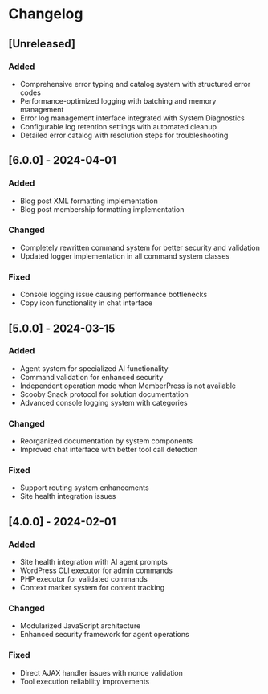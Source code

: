 # Changelog

## [Unreleased]

### Added
- Comprehensive error typing and catalog system with structured error codes
- Performance-optimized logging with batching and memory management
- Error log management interface integrated with System Diagnostics
- Configurable log retention settings with automated cleanup
- Detailed error catalog with resolution steps for troubleshooting

## [6.0.0] - 2024-04-01

### Added
- Blog post XML formatting implementation
- Blog post membership formatting implementation

### Changed
- Completely rewritten command system for better security and validation
- Updated logger implementation in all command system classes

### Fixed
- Console logging issue causing performance bottlenecks
- Copy icon functionality in chat interface

## [5.0.0] - 2024-03-15

### Added
- Agent system for specialized AI functionality
- Command validation for enhanced security
- Independent operation mode when MemberPress is not available
- Scooby Snack protocol for solution documentation
- Advanced console logging system with categories

### Changed
- Reorganized documentation by system components
- Improved chat interface with better tool call detection

### Fixed
- Support routing system enhancements
- Site health integration issues

## [4.0.0] - 2024-02-01

### Added
- Site health integration with AI agent prompts
- WordPress CLI executor for admin commands
- PHP executor for validated commands
- Context marker system for content tracking

### Changed
- Modularized JavaScript architecture
- Enhanced security framework for agent operations

### Fixed
- Direct AJAX handler issues with nonce validation
- Tool execution reliability improvements